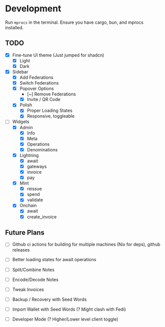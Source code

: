 # Development

Run `mprocs` in the terminal. Ensure you have cargo, bun, and mprocs installed.

## TODO

- [x] Fine-tune UI theme (Just jumped for shadcn)
  - [x] Light
  - [x] Dark
- [x] Sidebar
  - [x] Add Federations
  - [x] Switch Federations
  - [x] Popover Options
      - [~] Remove Federations
      - [x] Invite / QR Code
  - [x] Polish
      - [x] Proper Loading States
      - [x] Responsive, toggleable
- [ ] Widgets
  - [x] Admin
    - [x] Info
    - [x] Meta
    - [x] Operations
    - [x] Denominations
  - [x] Lightning
    - [x] await
    - [x] gateways
    - [x] invoice
    - [x] pay
  - [x] Mint
    - [x] reissue
    - [x] spend
    - [x] validate
  - [x] Onchain
    - [x] await
    - [x] create_invoice

## Future Plans

- [ ] Github ci actions for building for multiple machines (Nix for deps), github releases
- [ ] Better loading states for await operations
- [ ] Split/Combine Notes
- [ ] Encode/Decode Notes
- [ ] Tweak Invoices
- [ ] Backup / Recovery with Seed Words
- [ ] Import Wallet with Seed Words (? Might clash with Fedi)
- [ ] Developer Mode (? Higher/Lower level client toggle)



